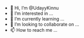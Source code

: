 - 👋 Hi, I’m @UdayyKinnu
- 👀 I’m interested in ...
- 🌱 I’m currently learning ...
- 💞️ I’m looking to collaborate on ...
- 📫 How to reach me ...

<!---
UdayyKinnu/UdayyKinnu is a ✨ special ✨ repository because its `README.md` (this file) appears on your GitHub profile.
You can click the Preview link to take a look at your changes.
--->
